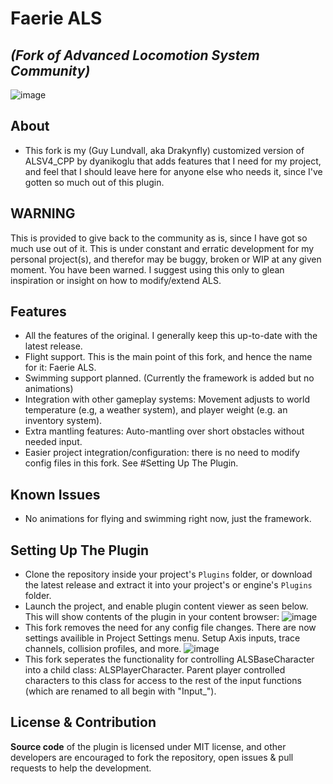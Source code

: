 # Faerie ALS 
## *(Fork of Advanced Locomotion System Community)*
![image](https://github.com/Drakynfly/ALSV4_CPP_Faerie/raw/main/Resources/Readme_Content_2.gif)

## About
- This fork is my (Guy Lundvall, aka Drakynfly) customized version of ALSV4_CPP by dyanikoglu that adds features that I need for my project, and feel that I should leave here for anyone else who needs it, since I've gotten so much out of this plugin. 


## WARNING
This is provided to give back to the community as is, since I have got so much use out of it. This is under constant and erratic development for my personal project(s), and therefor may be buggy, broken or WIP at any given moment. You have been warned. I suggest using this only to glean inspiration or insight on how to modify/extend ALS.

## Features
- All the features of the original. I generally keep this up-to-date with the latest release.
- Flight support. This is the main point of this fork, and hence the name for it: Faerie ALS.
- Swimming support planned. (Currently the framework is added but no animations)
- Integration with other gameplay systems: Movement adjusts to world temperature (e.g, a weather system), and player weight (e.g. an inventory system).
- Extra mantling features: Auto-mantling over short obstacles without needed input.
- Easier project integration/configuration: there is no need to modify config files in this fork. See #Setting Up The Plugin.

## Known Issues
- No animations for flying and swimming right now, just the framework.

## Setting Up The Plugin
- Clone the repository inside your project's `Plugins` folder, or download the latest release and extract it into your project's or engine's `Plugins` folder.
- Launch the project, and enable plugin content viewer as seen below. This will show contents of the plugin in your content browser:
![image](https://github.com/Drakynfly/ALSV4_CPP_Faerie/raw/main/Resources/Readme_Content_1.png)
- This fork removes the need for any config file changes. There are now settings availible in Project Settings menu. Setup Axis inputs, trace channels, collision profiles, and more.
![image](https://github.com/Drakynfly/ALSV4_CPP_Faerie/raw/main/Resources/Readme_Content_3.png)
- This fork seperates the functionality for controlling ALSBaseCharacter into a child class: ALSPlayerCharacter. Parent player controlled characters to this class for access to the rest of the input functions (which are renamed to all begin with "Input_").

## License & Contribution
**Source code** of the plugin is licensed under MIT license, and other developers are encouraged to fork the repository, open issues & pull requests to help the development.